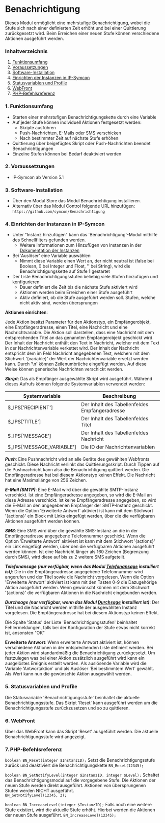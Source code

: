 # Benachrichtigung

Dieses Modul ermöglicht eine mehrstufige Benachrichtigung, wobei die Stufe sich nach einer definierten Zeit erhöht und bei einer Quittierung zurückgesetzt wird. Beim Erreichen einer neuen Stufe können verschiedene Aktionen ausgeführt werden.

### Inhaltverzeichnis

1. [Funktionsumfang](#1-funktionsumfang)
2. [Voraussetzungen](#2-voraussetzungen)
3. [Software-Installation](#3-software-installation)
4. [Einrichten der Instanzen in IP-Symcon](#4-einrichten-der-instanzen-in-ip-symcon)
5. [Statusvariablen und Profile](#5-statusvariablen-und-profile)
6. [WebFront](#6-webfront)
7. [PHP-Befehlsreferenz](#7-php-befehlsreferenz)

### 1. Funktionsumfang

* Starten einer mehrstufigen Benachrichtigungskette durch eine Variable
* Auf jeder Stufe können individuell Aktionen festgesetzt werden:
  * Skripte ausführen
  * Push-Nachrichten, E-Mails oder SMS verschicken
  * Nach bestimmter Zeit auf nächste Stufe erhöhen
* Quittierung über beigefügtes Skript oder Push-Nachrichten beendet Benachrichtigungen
* Einzelne Stufen können bei Bedarf deaktiviert werden

### 2. Voraussetzungen

- IP-Symcon ab Version 5.1

### 3. Software-Installation

* Über den Modul Store das Modul Benachrichtigung installieren.
* Alternativ über das Modul Control folgende URL hinzufügen:
`https://github.com/symcon/Benachrichtigung`

### 4. Einrichten der Instanzen in IP-Symcon

- Unter "Instanz hinzufügen" kann das 'Benachrichtigung'-Modul mithilfe des Schnellfilters gefunden werden.
    - Weitere Informationen zum Hinzufügen von Instanzen in der [Dokumentation der Instanzen](https://www.symcon.de/service/dokumentation/konzepte/instanzen/#Instanz_hinzufügen)
- Bei 'Auslöser' eine Variable auswählen
  - Nimmt diese Variable einen Wert an, der nicht neutral ist (false bei Boolean, 0 bei Integer und Float, '' bei String), wird die Benachrichtigungskette auf Stufe 1 gestartet
- Der Liste Benachrichtigungsstufen beliebig viele Stufen hinzufügen und konfigurieren
  - Dauer definiert die Zeit bis die nächste Stufe aktiviert wird
  - Aktionen werden beim Erreichen einer Stufe ausgeführt
  - Aktiv definiert, ob die Stufe ausgeführt werden soll. Stufen, welche nicht aktiv sind, werden übersprungen

__Aktionen einrichten__:

Jede Aktion besitzt Parameter für den Aktionstyp, ein Empfängerobjekt, eine Empfängeradresse, einen Titel, eine Nachricht und eine Nachrichtvariable. Die Aktion soll darstellen, dass eine Nachricht mit dem entsprechenden Titel an das genannten Empfängerobjekt geschickt wird. Der Inhalt der Nachricht enthält den Text in Nachricht, welcher mit dem Text in der Nachrichtenvariable verkettet wird. Der Inhalt der Nachricht entspricht dem im Feld Nachricht angegebenen Text, welchem mit dem Stichwort '{variable}' der Wert der Nachrichtenvariable ersetzt werden kann. Durch '\n' können Zeilenumbrüche eingefügt werden. Auf diese Weise können generische Nachrichten verschickt werden.

___Skript___: Das als Empfänger ausgewählte Skript wird ausgeführt. Während dieses Aufrufs können folgende Systemvariablen verwendet werden:

Systemvariable             | Beschreibung
-------------------------- | --------------
$_IPS['RECIPIENT']         | Der Inhalt des Tabellenfeldes Empfängeradresse
$_IPS['TITLE']             | Der Inhalt des Tabellenfeldes Titel
$_IPS['MESSAGE']           | Der Inhalt des Tabellenfeldes Nachricht
$_IPS['MESSAGE_VARIABLE'] | Die ID der Nachrichtenvariablen 

___Push___: Eine Pushnachricht wird an alle Geräte des gewählten Webfronts geschickt. Diese Nachricht verlinkt das Quittierungsskript. Durch Tippen auf die Pushnachricht kann also die Benachrichtigung quittiert werden. Die Empfängeradresse hat bei diesem Aktionstyp keinen Effekt. Die Nachricht hat eine Maximallänge von 256 Zeichen.

___E-Mail (SMTP)___: Eine E-Mail wird über die gewählte SMTP-Instanz verschickt. Ist eine Empfängeradresse angegeben, so wird die E-Mail an diese Adresse verschickt. Ist keine Empfängeradresse angegeben, so wird die E-Mail an den angegebenen Empfänger der SMTP-Instanz geschickt. Wenn die Option 'Erweiterte Antwort' aktiviert ist kann mit dem Stichwort '{actions}' ein Block mit Links eingefügt werden, über die die verfügbaren Aktionen ausgeführt werden können.

___SMS___: Eine SMS wird über die gewählte SMS-Instanz an die in der Empfängeradresse angegebene Telefonnummer geschickt. Wenn die Option 'Erweiterte Antwort' aktiviert ist kann mit dem Stichwort '{actions}' ein Link eingefügt werden, über den die verfügbaren Aktionen ausgeführt werden können. Ist eine Nachricht länger als 160 Zeichen (Begrenzung durch SMS), wird diese auf bis zu 2 weitere SMS aufgeteilt.

___Telefonansage (nur verfügbar, wenn das Modul [Telefonansage](https://github.com/symcon/Telefonansage) installiert ist)___: Die in der Empfängeradresse angegebene Telefonnummer wird angerufen und der Titel sowie die Nachricht vorgelesen. Wenn die Option 'Erweiterte Antwort' aktiviert ist kann mit den Tasten 0-9 die Dazugehörige Aktion ausgeführt werden. Wenn gewünscht können mit dem Stichwort '{actions}' die verfügbaren Aktionen in die Nachricht eingebunden werden.

___Durchsage (nur verfügbar, wenn das Modul [Durchsage](https://github.com/symcon/Durchsage) installiert ist)___: Der Titel und die Nachricht werden mithilfe der ausgewählten Instanz vorgelesen. Die Empfängeradresse hat bei diesem Aktionstyp keinen Effekt.

Die Spalte 'Status' der Liste 'Benachrichtigungsstufen' beinhaltet Fehlermeldungen, falls bei der Konfiguration der Stufe etwas nicht korrekt ist, ansonsten "OK"

__Erweiterte Antwort__: Wenn erweiterte Antwort aktiviert ist, können verschiedene Aktionen in der entsprechenden Liste definiert werden. Bei jeder Aktion wird standardmäßig die Benachrichtigung zurückgesetzt. Um festzulegen was bei einer Aktion zusätzlich ausgeführt wird kann ein ausgelöstes Ereignis erstellt werden. Als auslösende Variable wird die Variable 'Antwortaktion' und als Auslöser 'Bei bestimmtem Wert' gewählt. Als Wert kann nun die gewünschte Aktion ausgewählt werden.

### 5. Statusvariablen und Profile

Die Statusvariable 'Benachrichtigungsstufe' beinhaltet die aktuelle Benachrichtigungsstufe. Das Skript 'Reset' kann ausgeführt werden um die Benachrichtigungsstufe zurückzusetzen und so zu quittieren.

### 6. WebFront

Über das WebFront kann das Skript 'Reset' ausgeführt werden.
Die aktuelle Benachrichtigungsstufe wird angezeigt.

### 7. PHP-Befehlsreferenz

`boolean BN_Reset(integer $InstanzID);`
Setzt die Benachrichtigungsstufe zurück und deaktiviert die Benachrichtigungskette
`BN_Reset(12345);`

`boolean BN_SetNotifyLevel(integer $InstanzID, integer $Level);`
Schaltet das Benachrichtigungsmodul auf die vorgegebene Stufe. Die Aktionen der neuen Stufe werden direkt ausgeführt. Aktionen von übersprungenen Stufen werden NICHT ausgeführt.  
`BN_SetNotifyLevel(12345, 2);`

`boolean BN_IncreaseLevel(integer $InstanzID);`
Falls noch eine weitere Stufe existiert, wird die aktuelle Stufe erhöht. Hierbei werden die Aktionen der neuen Stufe ausgeführt.
`BN_IncreaseLevel(12345);`
